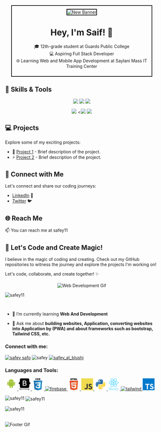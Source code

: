 <div align="center" style="border: 2px solid #000; padding: 10px; margin: 20px;">

<img src="https://img.pikbest.com/backgrounds/20190726/blue-business-technology-gif-background_2758561.jpg!sw800" alt="New Banner" width="1000px" height="300px" style="border: 2px solid #000;">

# Hey, I'm Saif! 👋

🎓 12th-grade student at Guards Public College  
💻 Aspiring Full Stack Developer  
🌐 Learning Web and Mobile App Development at Saylani Mass IT Training Center  

</div>

## 🚀 Skills & Tools

<p align="center">
  <img src="https://img.shields.io/badge/HTML-🌟-333333?style=flat&logo=html5">
  <img src="https://img.shields.io/badge/CSS-💅-333333?style=flat&logo=css3">
  <img src="https://img.shields.io/badge/JavaScript-🚀-333333?style=flat&logo=javascript">
</p>

<p align="center">
  <img src="https://img.shields.io/badge/React-⚛️-333333?style=flat&logo=react">
  <<img src="https://img.shields.io/badge/Bootstrap-🔥-333333?style=flat&logo=bootstrap">
  <img src="https://img.shields.io/badge/Tailwind_CSS-🌈-333333?style=flat&logo=tailwindcss">
</p>

## 💻 Projects

Explore some of my exciting projects:

- 🌟 [Project 1](link-to-project-1) - Brief description of the project.
- ⚡ [Project 2](link-to-project-2) - Brief description of the project.

## 🤝 Connect with Me

Let's connect and share our coding journeys:

- [LinkedIn](https://linkedin.com/in/safey-safo) 🤝
- [Twitter](https://twitter.com/) 🐦

## 🌐 Reach Me

📫 You can reach me at safey11

## 🚀 Let's Code and Create Magic!

I believe in the magic of coding and creating. Check out my GitHub repositories to witness the journey and explore the projects I'm working on!

Let's code, collaborate, and create together! ✨

<p align="center" style="margin-top: 20px;">
  <img src="https://i.pinimg.com/originals/e8/f4/53/e8f453469a3ec97ecd354df465d73913.gif" alt="Web Development Gif" width="500">
</p>

<p align="left"> <img src="https://komarev.com/ghpvc/?username=safey11&label=Profile%20views&color=0e75b6&style=flat" alt="safey11" /> </p>

<p align="left"> <a href="https://twitter.com/" target="blank"><img src="https://img.shields.io/twitter/follow/?logo=twitter&style=for-the-badge" alt="" /></a> </p>

- 🌱 I’m currently learning **Web And Development**

- 💬 Ask me about **building websites, Application, converting websites into Application by (PWA) and about frameworks such as bootstrap, Tailwind CSS, etc.**


<h3 align="left">Connect with me:</h3>
<p align="left">
<a href="https://linkedin.com/in/safey safo" target="blank"><img align="center" src="https://raw.githubusercontent.com/rahuldkjain/github-profile-readme-generator/master/src/images/icons/Social/linked-in-alt.svg" alt="safey safo" height="30" width="40" /></a>
<img align="center" src="https://raw.githubusercontent.com/rahuldkjain/github-profile-readme-generator/master/src/images/icons/Social/facebook.svg" alt="safey" height="30" width="40" /></a>
<a href="https://instagram.com/safey_al_blushi" target="blank"><img align="center" src="https://raw.githubusercontent.com/rahuldkjain/github-profile-readme-generator/master/src/images/icons/Social/instagram.svg" alt="safey_al_blushi" height="30" width="40" /></a>
</p>

<h3 align="left">Languages and Tools:</h3>
<p align="left"> <a href="https://developer.android.com" target="_blank" rel="noreferrer"> <img src="https://raw.githubusercontent.com/devicons/devicon/master/icons/android/android-original-wordmark.svg" alt="android" width="40" height="40"/> </a> <a href="https://getbootstrap.com" target="_blank" rel="noreferrer"> <img src="https://raw.githubusercontent.com/devicons/devicon/master/icons/bootstrap/bootstrap-plain-wordmark.svg" alt="bootstrap" width="40" height="40"/> </a> <a href="https://www.w3schools.com/css/" target="_blank" rel="noreferrer"> <img src="https://raw.githubusercontent.com/devicons/devicon/master/icons/css3/css3-original-wordmark.svg" alt="css3" width="40" height="40"/> </a> <a href="https://firebase.google.com/" target="_blank" rel="noreferrer"> <img src="https://www.vectorlogo.zone/logos/firebase/firebase-icon.svg" alt="firebase" width="40" height="40"/> </a> <a href="https://www.w3.org/html/" target="_blank" rel="noreferrer"> <img src="https://raw.githubusercontent.com/devicons/devicon/master/icons/html5/html5-original-wordmark.svg" alt="html5" width="40" height="40"/> </a> <a href="https://developer.mozilla.org/en-US/docs/Web/JavaScript" target="_blank" rel="noreferrer"> <img src="https://raw.githubusercontent.com/devicons/devicon/master/icons/javascript/javascript-original.svg" alt="javascript" width="40" height="40"/> </a> <a href="https://www.python.org" target="_blank" rel="noreferrer"> <img src="https://raw.githubusercontent.com/devicons/devicon/master/icons/python/python-original.svg" alt="python" width="40" height="40"/> </a> <a href="https://reactjs.org/" target="_blank" rel="noreferrer"> <img src="https://raw.githubusercontent.com/devicons/devicon/master/icons/react/react-original-wordmark.svg" alt="react" width="40" height="40"/> </a> <a href="https://tailwindcss.com/" target="_blank" rel="noreferrer"> <img src="https://www.vectorlogo.zone/logos/tailwindcss/tailwindcss-icon.svg" alt="tailwind" width="40" height="40"/> </a> <a href="https://www.typescriptlang.org/" target="_blank" rel="noreferrer"> <img src="https://raw.githubusercontent.com/devicons/devicon/master/icons/typescript/typescript-original.svg" alt="typescript" width="40" height="40"/> </a> </p>

<p><img align="left" src="https://github-readme-stats.vercel.app/api/top-langs?username=safey11&show_icons=true&locale=en&layout=compact" alt="safey11" /></p>

<p>&nbsp;<img align="center" src="https://github-readme-stats.vercel.app/api?username=safey11&show_icons=true&locale=en" alt="safey11" /></p>

<p><img align="center" src="https://github-readme-streak-stats.herokuapp.com/?user=safey11&" alt="safey11" /></p>

<img src="https://mir-s3-cdn-cf.behance.net/project_modules/fs/54b6c068097599.5b50bca476b9b.gif" alt="Footer Gif" width="100%" height="200px" style="margin-top: 20px;">
